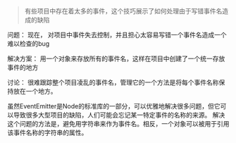 > 有些项目中存在着太多的事件，这个技巧展示了如何处理由于写错事件名造成的缺陷

问题：
现在， 对项目中事件失去控制，并且担心太容易写错一个事件名造成一个难以检查的bug

解决方案：
用一个对象来存放所有的事件名，这样在项目中创建了一个统一存放事件的地方

讨论：
很难跟踪整个项目凌乱的事件名，管理它的一个方法是将每个事件名称保持放在一个地方。



虽然EventEmitter是Node的标准库的一部分，可以优雅地解决很多问题，但它可以导致很多大型项目的缺陷，人们可能会忘记某一特定事件的名称的来源。
解决这个问题的方法是，避免用字符串来作为事件名。相反，一个对象可以被用于引用该事件名称的字符串的属性。

